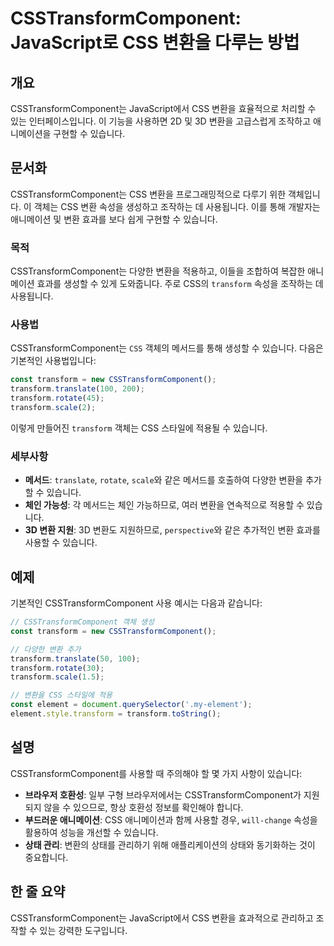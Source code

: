 <!--
Meta Description: # CSSTransformComponent: JavaScript로 CSS 변환을 다루는 방법 ## 개요 CSSTransformComponent는 JavaScript에서 CSS 변환을 효율적으로 처리할 수 있는 인터페이스입니다. 이 기능을 사용하면 2D 및 3D 변환을 ...
Meta Keywords: transform, css, 변환을, 있습니다, csstransformcomponent
-->

# CSSTransformComponent: JavaScript로 CSS 변환을 다루는 방법

## 개요
CSSTransformComponent는 JavaScript에서 CSS 변환을 효율적으로 처리할 수 있는 인터페이스입니다. 이 기능을 사용하면 2D 및 3D 변환을 고급스럽게 조작하고 애니메이션을 구현할 수 있습니다.

## 문서화
CSSTransformComponent는 CSS 변환을 프로그래밍적으로 다루기 위한 객체입니다. 이 객체는 CSS 변환 속성을 생성하고 조작하는 데 사용됩니다. 이를 통해 개발자는 애니메이션 및 변환 효과를 보다 쉽게 구현할 수 있습니다.

### 목적
CSSTransformComponent는 다양한 변환을 적용하고, 이들을 조합하여 복잡한 애니메이션 효과를 생성할 수 있게 도와줍니다. 주로 CSS의 `transform` 속성을 조작하는 데 사용됩니다.

### 사용법
CSSTransformComponent는 `CSS` 객체의 메서드를 통해 생성할 수 있습니다. 다음은 기본적인 사용법입니다:

```javascript
const transform = new CSSTransformComponent();
transform.translate(100, 200);
transform.rotate(45);
transform.scale(2);
```

이렇게 만들어진 `transform` 객체는 CSS 스타일에 적용될 수 있습니다.

### 세부사항
- **메서드**: `translate`, `rotate`, `scale`와 같은 메서드를 호출하여 다양한 변환을 추가할 수 있습니다.
- **체인 가능성**: 각 메서드는 체인 가능하므로, 여러 변환을 연속적으로 적용할 수 있습니다.
- **3D 변환 지원**: 3D 변환도 지원하므로, `perspective`와 같은 추가적인 변환 효과를 사용할 수 있습니다.

## 예제
기본적인 CSSTransformComponent 사용 예시는 다음과 같습니다:

```javascript
// CSSTransformComponent 객체 생성
const transform = new CSSTransformComponent();

// 다양한 변환 추가
transform.translate(50, 100);
transform.rotate(30);
transform.scale(1.5);

// 변환을 CSS 스타일에 적용
const element = document.querySelector('.my-element');
element.style.transform = transform.toString();
```

## 설명
CSSTransformComponent를 사용할 때 주의해야 할 몇 가지 사항이 있습니다:

- **브라우저 호환성**: 일부 구형 브라우저에서는 CSSTransformComponent가 지원되지 않을 수 있으므로, 항상 호환성 정보를 확인해야 합니다.
- **부드러운 애니메이션**: CSS 애니메이션과 함께 사용할 경우, `will-change` 속성을 활용하여 성능을 개선할 수 있습니다.
- **상태 관리**: 변환의 상태를 관리하기 위해 애플리케이션의 상태와 동기화하는 것이 중요합니다.

## 한 줄 요약
CSSTransformComponent는 JavaScript에서 CSS 변환을 효과적으로 관리하고 조작할 수 있는 강력한 도구입니다.